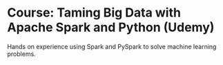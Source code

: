# Course: Taming Big Data with Apache Spark and Python (Udemy)

Hands on experience using Spark and PySpark to solve machine learning problems.

